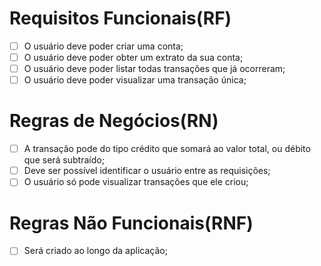 # Requisitos Funcionais(RF)

- [ ] O usuário deve poder criar uma conta;
- [ ] O usuário deve poder obter um extrato da sua conta;
- [ ] O usuário deve poder listar todas transações que já ocorreram;
- [ ] O usuário deve poder visualizar uma transação única;

# Regras de Negócios(RN)

- [ ] A transação pode do tipo crédito que somará ao valor total, ou débito que será subtraído;
- [ ] Deve ser possível identificar o usuário entre as requisições;
- [ ] O usuário só pode visualizar transações que ele criou;

# Regras Não Funcionais(RNF)

- [ ] Será criado ao longo da aplicação;
